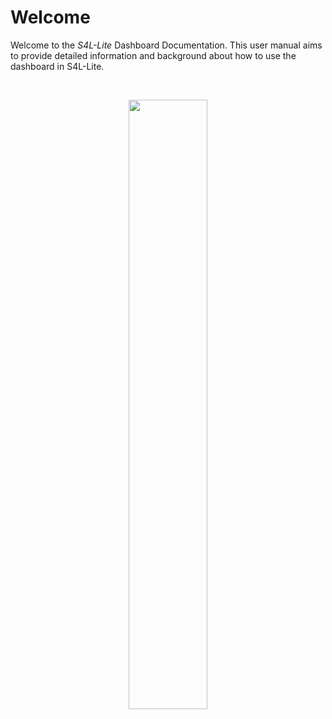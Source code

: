# Welcome

Welcome to the *S4L-Lite* Dashboard Documentation. This user manual aims to provide detailed information and background about how to use the dashboard in S4L-Lite.

<br>
<p align="center">
  <img src="https://raw.githubusercontent.com/ZurichMedTech/s4l-assets/main/app/lite/logo/s4llite_zmt-white.svg" width="50%" />
</p>
